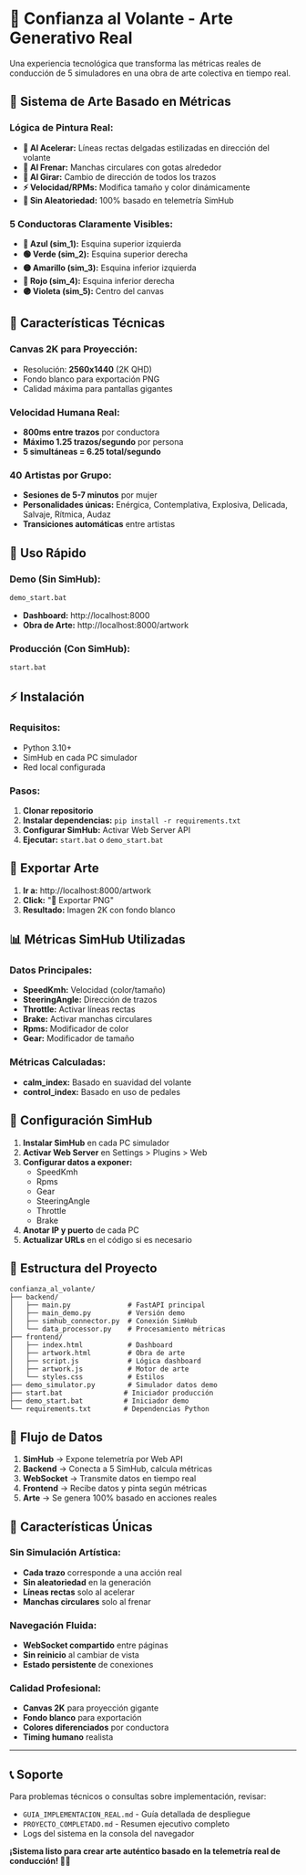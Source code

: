 # 🚗 Confianza al Volante - Arte Generativo Real

Una experiencia tecnológica que transforma las métricas reales de conducción de 5 simuladores en una obra de arte colectiva en tiempo real.

## 🎨 Sistema de Arte Basado en Métricas

### **Lógica de Pintura Real:**
- **🏁 Al Acelerar:** Líneas rectas delgadas estilizadas en dirección del volante
- **🛑 Al Frenar:** Manchas circulares con gotas alrededor  
- **🔄 Al Girar:** Cambio de dirección de todos los trazos
- **⚡ Velocidad/RPMs:** Modifica tamaño y color dinámicamente
- **🎯 Sin Aleatoriedad:** 100% basado en telemetría SimHub

### **5 Conductoras Claramente Visibles:**
- **🔵 Azul (sim_1):** Esquina superior izquierda
- **🟢 Verde (sim_2):** Esquina superior derecha
- **🟡 Amarillo (sim_3):** Esquina inferior izquierda  
- **🔴 Rojo (sim_4):** Esquina inferior derecha
- **🟣 Violeta (sim_5):** Centro del canvas

## 🎯 Características Técnicas

### **Canvas 2K para Proyección:**
- Resolución: **2560x1440** (2K QHD)
- Fondo blanco para exportación PNG
- Calidad máxima para pantallas gigantes

### **Velocidad Humana Real:**
- **800ms entre trazos** por conductora
- **Máximo 1.25 trazos/segundo** por persona
- **5 simultáneas = 6.25 total/segundo**

### **40 Artistas por Grupo:**
- **Sesiones de 5-7 minutos** por mujer
- **Personalidades únicas:** Enérgica, Contemplativa, Explosiva, Delicada, Salvaje, Rítmica, Audaz
- **Transiciones automáticas** entre artistas

## 🚀 Uso Rápido

### **Demo (Sin SimHub):**
```bash
demo_start.bat
```
- **Dashboard:** http://localhost:8000
- **Obra de Arte:** http://localhost:8000/artwork

### **Producción (Con SimHub):**
```bash
start.bat
```

## ⚡ Instalación

### **Requisitos:**
- Python 3.10+
- SimHub en cada PC simulador
- Red local configurada

### **Pasos:**
1. **Clonar repositorio**
2. **Instalar dependencias:** `pip install -r requirements.txt`
3. **Configurar SimHub:** Activar Web Server API
4. **Ejecutar:** `start.bat` o `demo_start.bat`

## 🎨 Exportar Arte

1. **Ir a:** http://localhost:8000/artwork
2. **Click:** "💾 Exportar PNG"
3. **Resultado:** Imagen 2K con fondo blanco

## 📊 Métricas SimHub Utilizadas

### **Datos Principales:**
- **SpeedKmh:** Velocidad (color/tamaño)
- **SteeringAngle:** Dirección de trazos
- **Throttle:** Activar líneas rectas
- **Brake:** Activar manchas circulares
- **Rpms:** Modificador de color
- **Gear:** Modificador de tamaño

### **Métricas Calculadas:**
- **calm_index:** Basado en suavidad del volante
- **control_index:** Basado en uso de pedales

## 🔧 Configuración SimHub

1. **Instalar SimHub** en cada PC simulador
2. **Activar Web Server** en Settings > Plugins > Web
3. **Configurar datos a exponer:**
   - SpeedKmh
   - Rpms
   - Gear
   - SteeringAngle
   - Throttle
   - Brake
4. **Anotar IP y puerto** de cada PC
5. **Actualizar URLs** en el código si es necesario

## 📁 Estructura del Proyecto

```
confianza_al_volante/
├── backend/
│   ├── main.py              # FastAPI principal
│   ├── main_demo.py         # Versión demo
│   ├── simhub_connector.py  # Conexión SimHub
│   └── data_processor.py    # Procesamiento métricas
├── frontend/
│   ├── index.html           # Dashboard
│   ├── artwork.html         # Obra de arte
│   ├── script.js            # Lógica dashboard
│   ├── artwork.js           # Motor de arte
│   └── styles.css           # Estilos
├── demo_simulator.py        # Simulador datos demo
├── start.bat               # Iniciador producción
├── demo_start.bat          # Iniciador demo
└── requirements.txt        # Dependencias Python
```

## 🎯 Flujo de Datos

1. **SimHub** → Expone telemetría por Web API
2. **Backend** → Conecta a 5 SimHub, calcula métricas
3. **WebSocket** → Transmite datos en tiempo real
4. **Frontend** → Recibe datos y pinta según métricas
5. **Arte** → Se genera 100% basado en acciones reales

## 🌟 Características Únicas

### **Sin Simulación Artística:**
- **Cada trazo** corresponde a una acción real
- **Sin aleatoriedad** en la generación
- **Líneas rectas** solo al acelerar
- **Manchas circulares** solo al frenar

### **Navegación Fluida:**
- **WebSocket compartido** entre páginas
- **Sin reinicio** al cambiar de vista
- **Estado persistente** de conexiones

### **Calidad Profesional:**
- **Canvas 2K** para proyección gigante
- **Fondo blanco** para exportación
- **Colores diferenciados** por conductora
- **Timing humano** realista

---

## 📞 Soporte

Para problemas técnicos o consultas sobre implementación, revisar:
- `GUIA_IMPLEMENTACION_REAL.md` - Guía detallada de despliegue
- `PROYECTO_COMPLETADO.md` - Resumen ejecutivo completo
- Logs del sistema en la consola del navegador

**¡Sistema listo para crear arte auténtico basado en la telemetría real de conducción! 🏁🎨**